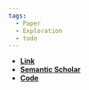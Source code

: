```yaml
---
tags:
  - Paper
  - Exploration
  - todo
---
```

- **[Link](https://arxiv.org/pdf/1810.02274.pdf)**
- **[Semantic Scholar](https://www.semanticscholar.org/paper/Episodic-Curiosity-through-Reachability-Savinov-Raichuk/fdfeeb14bbde2ab31b18e56b92d362dcd1b14f71?utm_source=direct_link&sort=is-influential)**
- **[Code](https://github.com/google-research/episodic-curiosity/)**

